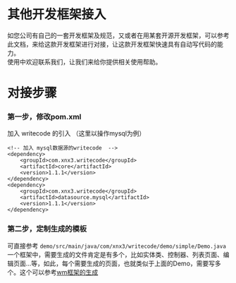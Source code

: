 # 其他开发框架接入
如您公司有自己的一套开发框架及规范，又或者在用某套开源开发框架，可以参考此文档，来给这款开发框架进行对接，让这款开发框架快速具有自动写代码的能力。  
使用中欢迎联系我们，让我们来给你提供相关使用帮助。  

# 对接步骤

### 第一步，修改pom.xml

加入 writecode 的引入 （这里以操作mysql为例）

````
<!-- 加入 mysql数据源的writecode  -->
<dependency>
	<groupId>com.xnx3.writecode</groupId>
	<artifactId>core</artifactId>
	<version>1.1.1</version>
</dependency>
<dependency>
	<groupId>com.xnx3.writecode</groupId>
	<artifactId>datasource.mysql</artifactId>
	<version>1.1.1</version>
</dependency>
````

### 第二步，定制生成的模板
可直接参考 ````demo/src/main/java/com/xnx3/writecode/demo/simple/Demo.java````   
一个框架中，需要生成的文件肯定是有多个，比如实体类、控制器、列表页面、编辑页面...等，如此，每个需要生成的页面，也就类似于上面的Demo，需要写多个。这个可以参考[wm框架的生成](https://gitee.com/mail_osc/writecode/blob/master/template-wm/src/main/java/com/xnx3/writecode/template/wm/Code.java)